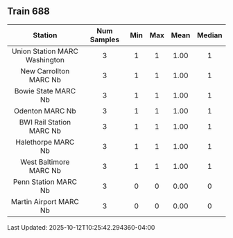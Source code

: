## Train 688

| Station | Num Samples | Min | Max | Mean | Median |
| :-----: | :---------: | :-: | :-: | :--: | :----: |
| Union Station MARC Washington | 3 | 1 | 1 | 1.00 | 1 |
| New Carrollton MARC Nb | 3 | 1 | 1 | 1.00 | 1 |
| Bowie State MARC Nb | 3 | 1 | 1 | 1.00 | 1 |
| Odenton MARC Nb | 3 | 1 | 1 | 1.00 | 1 |
| BWI Rail Station MARC Nb | 3 | 1 | 1 | 1.00 | 1 |
| Halethorpe MARC Nb | 3 | 1 | 1 | 1.00 | 1 |
| West Baltimore MARC Nb | 3 | 1 | 1 | 1.00 | 1 |
| Penn Station MARC Nb | 3 | 0 | 0 | 0.00 | 0 |
| Martin Airport MARC Nb | 3 | 0 | 0 | 0.00 | 0 |


Last Updated: 2025-10-12T10:25:42.294360-04:00